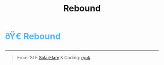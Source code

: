 ﻿---
lang: en-US
title: Rebound
prev:
next:
---

# <font color=#56b5ff>ðŸ€ <b>Rebound</b></font> <Badge text="Guesser" type="tip" vertical="middle"/>
---

> From: SLE [SolarFlare](#) & Coding: [ryuk](#)

